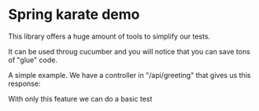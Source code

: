 # Spring karate demo

This library offers a huge amount of tools to simplify our tests.

It can be used throug cucumber and you will notice that you can save tons of "glue" code.

A simple example.
We have a controller in "/api/greeting" that gives us this response:

[](https://github.com/delalama/SpringKarateDemo/blob/master/docu/api.png)

With only this feature we can do a basic test

[](https://github.com/delalama/SpringKarateDemo/blob/master/docu/feature.png)


